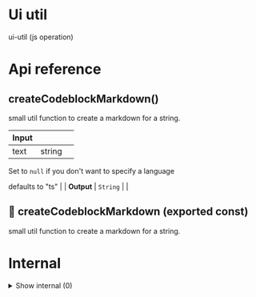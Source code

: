 # Ui util

ui-util (js operation)



# Api reference

## createCodeblockMarkdown()

small util function to create a markdown for a string.


| Input      |    |    |
| ---------- | -- | -- |
| text | string |  |,| language (optional) | string | Extension that should be used for color highlighting the text

Set to `null` if you don't want to specify a language

defaults to "ts" |
| **Output** | `String`   |    |



## 📄 createCodeblockMarkdown (exported const)

small util function to create a markdown for a string.

# Internal

<details><summary>Show internal (0)</summary>
  
  
  </details>

